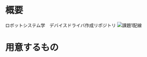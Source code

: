 # 概要  
ロボットシステム学　デバイスドライバ作成リポジトリ
![課題1配線](https://user-images.githubusercontent.com/71488443/145738515-3950397f-6359-453f-9b49-017e2d8fa1a3.png)

# 用意するもの  
